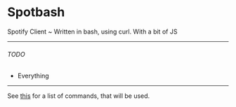 # Spotbash
Spotify Client ~ Written in bash, using curl. With a bit of JS
***
###### TODO
- Everything
***
See [this](https://gist.github.com/ThatGeekyWeeb/96b4bc516eb9a3f67bce8febc89e17c7) for a list of commands, that will be used.
